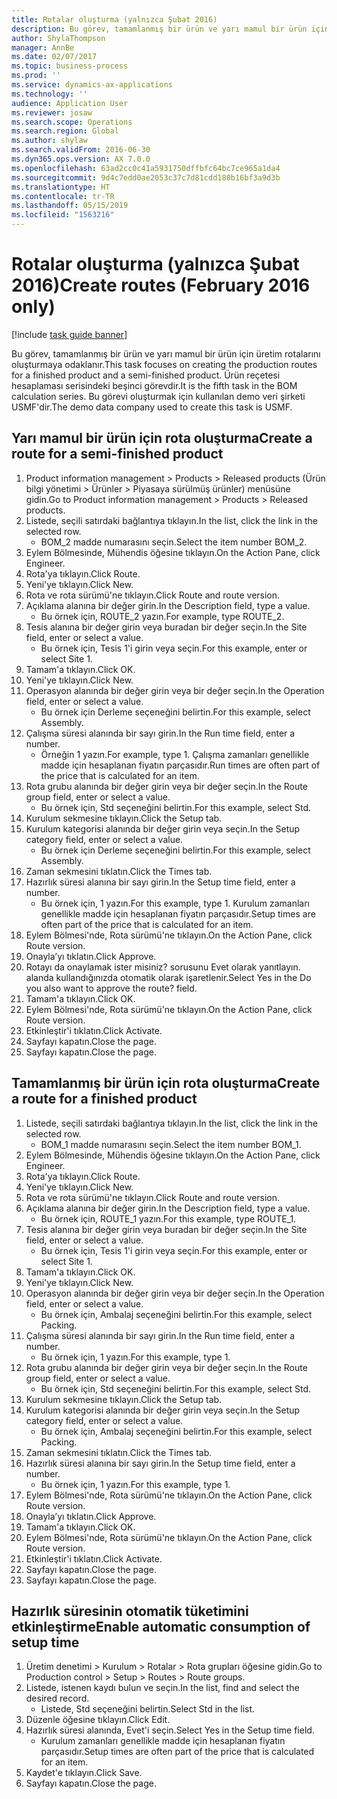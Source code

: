 ```yaml
---
title: Rotalar oluşturma (yalnızca Şubat 2016)
description: Bu görev, tamamlanmış bir ürün ve yarı mamul bir ürün için üretim rotalarını oluşturmaya odaklanır.
author: ShylaThompson
manager: AnnBe
ms.date: 02/07/2017
ms.topic: business-process
ms.prod: ''
ms.service: dynamics-ax-applications
ms.technology: ''
audience: Application User
ms.reviewer: josaw
ms.search.scope: Operations
ms.search.region: Global
ms.author: shylaw
ms.search.validFrom: 2016-06-30
ms.dyn365.ops.version: AX 7.0.0
ms.openlocfilehash: 63ad2cc0c41a5931750dffbfc64bc7ce965a1da4
ms.sourcegitcommit: 9d4c7edd0ae2053c37c7d81cdd180b16bf3a9d3b
ms.translationtype: HT
ms.contentlocale: tr-TR
ms.lasthandoff: 05/15/2019
ms.locfileid: "1563216"
---
```

# <a name="create-routes-february-2016-only"></a><span data-ttu-id="3ecef-103">Rotalar oluşturma (yalnızca Şubat 2016)</span><span class="sxs-lookup"><span data-stu-id="3ecef-103">Create routes (February 2016 only)</span></span>

[!include [task guide banner](../../includes/task-guide-banner.md)]

<span data-ttu-id="3ecef-104">Bu görev, tamamlanmış bir ürün ve yarı mamul bir ürün için üretim rotalarını oluşturmaya odaklanır.</span><span class="sxs-lookup"><span data-stu-id="3ecef-104">This task focuses on creating the production routes for a finished product and a semi-finished product.</span></span> <span data-ttu-id="3ecef-105">Ürün reçetesi hesaplaması serisindeki beşinci görevdir.</span><span class="sxs-lookup"><span data-stu-id="3ecef-105">It is the fifth task in the BOM calculation series.</span></span> <span data-ttu-id="3ecef-106">Bu görevi oluşturmak için kullanılan demo veri şirketi USMF'dir.</span><span class="sxs-lookup"><span data-stu-id="3ecef-106">The demo data company used to create this task is USMF.</span></span>


## <a name="create-a-route-for-a-semi-finished-product"></a><span data-ttu-id="3ecef-107">Yarı mamul bir ürün için rota oluşturma</span><span class="sxs-lookup"><span data-stu-id="3ecef-107">Create a route for a semi-finished product</span></span>
1. <span data-ttu-id="3ecef-108">Product information management > Products > Released products (Ürün bilgi yönetimi > Ürünler > Piyasaya sürülmüş ürünler) menüsüne gidin.</span><span class="sxs-lookup"><span data-stu-id="3ecef-108">Go to Product information management > Products > Released products.</span></span>
2. <span data-ttu-id="3ecef-109">Listede, seçili satırdaki bağlantıya tıklayın.</span><span class="sxs-lookup"><span data-stu-id="3ecef-109">In the list, click the link in the selected row.</span></span>
    * <span data-ttu-id="3ecef-110">BOM_2 madde numarasını seçin.</span><span class="sxs-lookup"><span data-stu-id="3ecef-110">Select the item number BOM_2.</span></span>  
3. <span data-ttu-id="3ecef-111">Eylem Bölmesinde, Mühendis öğesine tıklayın.</span><span class="sxs-lookup"><span data-stu-id="3ecef-111">On the Action Pane, click Engineer.</span></span>
4. <span data-ttu-id="3ecef-112">Rota'ya tıklayın.</span><span class="sxs-lookup"><span data-stu-id="3ecef-112">Click Route.</span></span>
5. <span data-ttu-id="3ecef-113">Yeni'ye tıklayın.</span><span class="sxs-lookup"><span data-stu-id="3ecef-113">Click New.</span></span>
6. <span data-ttu-id="3ecef-114">Rota ve rota sürümü'ne tıklayın.</span><span class="sxs-lookup"><span data-stu-id="3ecef-114">Click Route and route version.</span></span>
7. <span data-ttu-id="3ecef-115">Açıklama alanına bir değer girin.</span><span class="sxs-lookup"><span data-stu-id="3ecef-115">In the Description field, type a value.</span></span>
    * <span data-ttu-id="3ecef-116">Bu örnek için, ROUTE_2 yazın.</span><span class="sxs-lookup"><span data-stu-id="3ecef-116">For example, type ROUTE_2.</span></span>  
8. <span data-ttu-id="3ecef-117">Tesis alanına bir değer girin veya buradan bir değer seçin.</span><span class="sxs-lookup"><span data-stu-id="3ecef-117">In the Site field, enter or select a value.</span></span>
    * <span data-ttu-id="3ecef-118">Bu örnek için, Tesis 1'i girin veya seçin.</span><span class="sxs-lookup"><span data-stu-id="3ecef-118">For this example, enter or select Site 1.</span></span>  
9. <span data-ttu-id="3ecef-119">Tamam'a tıklayın.</span><span class="sxs-lookup"><span data-stu-id="3ecef-119">Click OK.</span></span>
10. <span data-ttu-id="3ecef-120">Yeni'ye tıklayın.</span><span class="sxs-lookup"><span data-stu-id="3ecef-120">Click New.</span></span>
11. <span data-ttu-id="3ecef-121">Operasyon alanında bir değer girin veya bir değer seçin.</span><span class="sxs-lookup"><span data-stu-id="3ecef-121">In the Operation field, enter or select a value.</span></span>
    * <span data-ttu-id="3ecef-122">Bu örnek için Derleme seçeneğini belirtin.</span><span class="sxs-lookup"><span data-stu-id="3ecef-122">For this example, select Assembly.</span></span>  
12. <span data-ttu-id="3ecef-123">Çalışma süresi alanında bir sayı girin.</span><span class="sxs-lookup"><span data-stu-id="3ecef-123">In the Run time field, enter a number.</span></span>
    * <span data-ttu-id="3ecef-124">Örneğin 1 yazın.</span><span class="sxs-lookup"><span data-stu-id="3ecef-124">For example, type 1.</span></span> <span data-ttu-id="3ecef-125">Çalışma zamanları genellikle madde için hesaplanan fiyatın parçasıdır.</span><span class="sxs-lookup"><span data-stu-id="3ecef-125">Run times are often part of the price that is calculated for an item.</span></span>  
13. <span data-ttu-id="3ecef-126">Rota grubu alanında bir değer girin veya bir değer seçin.</span><span class="sxs-lookup"><span data-stu-id="3ecef-126">In the Route group field, enter or select a value.</span></span>
    * <span data-ttu-id="3ecef-127">Bu örnek için, Std seçeneğini belirtin.</span><span class="sxs-lookup"><span data-stu-id="3ecef-127">For this example, select Std.</span></span>  
14. <span data-ttu-id="3ecef-128">Kurulum sekmesine tıklayın.</span><span class="sxs-lookup"><span data-stu-id="3ecef-128">Click the Setup tab.</span></span>
15. <span data-ttu-id="3ecef-129">Kurulum kategorisi alanında bir değer girin veya seçin.</span><span class="sxs-lookup"><span data-stu-id="3ecef-129">In the Setup category field, enter or select a value.</span></span>
    * <span data-ttu-id="3ecef-130">Bu örnek için Derleme seçeneğini belirtin.</span><span class="sxs-lookup"><span data-stu-id="3ecef-130">For this example, select Assembly.</span></span>  
16. <span data-ttu-id="3ecef-131">Zaman sekmesini tıklatın.</span><span class="sxs-lookup"><span data-stu-id="3ecef-131">Click the Times tab.</span></span>
17. <span data-ttu-id="3ecef-132">Hazırlık süresi alanına bir sayı girin.</span><span class="sxs-lookup"><span data-stu-id="3ecef-132">In the Setup time field, enter a number.</span></span>
    * <span data-ttu-id="3ecef-133">Bu örnek için, 1 yazın.</span><span class="sxs-lookup"><span data-stu-id="3ecef-133">For this example, type 1.</span></span> <span data-ttu-id="3ecef-134">Kurulum zamanları genellikle madde için hesaplanan fiyatın parçasıdır.</span><span class="sxs-lookup"><span data-stu-id="3ecef-134">Setup times are often part of the price that is calculated for an item.</span></span>  
18. <span data-ttu-id="3ecef-135">Eylem Bölmesi'nde, Rota sürümü'ne tıklayın.</span><span class="sxs-lookup"><span data-stu-id="3ecef-135">On the Action Pane, click Route version.</span></span>
19. <span data-ttu-id="3ecef-136">Onayla’yı tıklatın.</span><span class="sxs-lookup"><span data-stu-id="3ecef-136">Click Approve.</span></span>
20. <span data-ttu-id="3ecef-137">Rotayı da onaylamak ister misiniz? sorusunu Evet olarak yanıtlayın. alanda kullandığınızda otomatik olarak işaretlenir.</span><span class="sxs-lookup"><span data-stu-id="3ecef-137">Select Yes in the Do you also want to approve the route? field.</span></span>
21. <span data-ttu-id="3ecef-138">Tamam'a tıklayın.</span><span class="sxs-lookup"><span data-stu-id="3ecef-138">Click OK.</span></span>
22. <span data-ttu-id="3ecef-139">Eylem Bölmesi'nde, Rota sürümü'ne tıklayın.</span><span class="sxs-lookup"><span data-stu-id="3ecef-139">On the Action Pane, click Route version.</span></span>
23. <span data-ttu-id="3ecef-140">Etkinleştir'i tıklatın.</span><span class="sxs-lookup"><span data-stu-id="3ecef-140">Click Activate.</span></span>
24. <span data-ttu-id="3ecef-141">Sayfayı kapatın.</span><span class="sxs-lookup"><span data-stu-id="3ecef-141">Close the page.</span></span>
25. <span data-ttu-id="3ecef-142">Sayfayı kapatın.</span><span class="sxs-lookup"><span data-stu-id="3ecef-142">Close the page.</span></span>

## <a name="create-a-route-for-a-finished-product"></a><span data-ttu-id="3ecef-143">Tamamlanmış bir ürün için rota oluşturma</span><span class="sxs-lookup"><span data-stu-id="3ecef-143">Create a route for a finished product</span></span>
1. <span data-ttu-id="3ecef-144">Listede, seçili satırdaki bağlantıya tıklayın.</span><span class="sxs-lookup"><span data-stu-id="3ecef-144">In the list, click the link in the selected row.</span></span>
    * <span data-ttu-id="3ecef-145">BOM_1 madde numarasını seçin.</span><span class="sxs-lookup"><span data-stu-id="3ecef-145">Select the item number BOM_1.</span></span>  
2. <span data-ttu-id="3ecef-146">Eylem Bölmesinde, Mühendis öğesine tıklayın.</span><span class="sxs-lookup"><span data-stu-id="3ecef-146">On the Action Pane, click Engineer.</span></span>
3. <span data-ttu-id="3ecef-147">Rota'ya tıklayın.</span><span class="sxs-lookup"><span data-stu-id="3ecef-147">Click Route.</span></span>
4. <span data-ttu-id="3ecef-148">Yeni'ye tıklayın.</span><span class="sxs-lookup"><span data-stu-id="3ecef-148">Click New.</span></span>
5. <span data-ttu-id="3ecef-149">Rota ve rota sürümü'ne tıklayın.</span><span class="sxs-lookup"><span data-stu-id="3ecef-149">Click Route and route version.</span></span>
6. <span data-ttu-id="3ecef-150">Açıklama alanına bir değer girin.</span><span class="sxs-lookup"><span data-stu-id="3ecef-150">In the Description field, type a value.</span></span>
    * <span data-ttu-id="3ecef-151">Bu örnek için, ROUTE_1 yazın.</span><span class="sxs-lookup"><span data-stu-id="3ecef-151">For this example, type ROUTE_1.</span></span>  
7. <span data-ttu-id="3ecef-152">Tesis alanına bir değer girin veya buradan bir değer seçin.</span><span class="sxs-lookup"><span data-stu-id="3ecef-152">In the Site field, enter or select a value.</span></span>
    * <span data-ttu-id="3ecef-153">Bu örnek için, Tesis 1'i girin veya seçin.</span><span class="sxs-lookup"><span data-stu-id="3ecef-153">For this example, enter or select Site 1.</span></span>  
8. <span data-ttu-id="3ecef-154">Tamam'a tıklayın.</span><span class="sxs-lookup"><span data-stu-id="3ecef-154">Click OK.</span></span>
9. <span data-ttu-id="3ecef-155">Yeni'ye tıklayın.</span><span class="sxs-lookup"><span data-stu-id="3ecef-155">Click New.</span></span>
10. <span data-ttu-id="3ecef-156">Operasyon alanında bir değer girin veya bir değer seçin.</span><span class="sxs-lookup"><span data-stu-id="3ecef-156">In the Operation field, enter or select a value.</span></span>
    * <span data-ttu-id="3ecef-157">Bu örnek için, Ambalaj seçeneğini belirtin.</span><span class="sxs-lookup"><span data-stu-id="3ecef-157">For this example, select Packing.</span></span>  
11. <span data-ttu-id="3ecef-158">Çalışma süresi alanında bir sayı girin.</span><span class="sxs-lookup"><span data-stu-id="3ecef-158">In the Run time field, enter a number.</span></span>
    * <span data-ttu-id="3ecef-159">Bu örnek için, 1 yazın.</span><span class="sxs-lookup"><span data-stu-id="3ecef-159">For this example, type 1.</span></span>  
12. <span data-ttu-id="3ecef-160">Rota grubu alanında bir değer girin veya bir değer seçin.</span><span class="sxs-lookup"><span data-stu-id="3ecef-160">In the Route group field, enter or select a value.</span></span>
    * <span data-ttu-id="3ecef-161">Bu örnek için, Std seçeneğini belirtin.</span><span class="sxs-lookup"><span data-stu-id="3ecef-161">For this example, select Std.</span></span>  
13. <span data-ttu-id="3ecef-162">Kurulum sekmesine tıklayın.</span><span class="sxs-lookup"><span data-stu-id="3ecef-162">Click the Setup tab.</span></span>
14. <span data-ttu-id="3ecef-163">Kurulum kategorisi alanında bir değer girin veya seçin.</span><span class="sxs-lookup"><span data-stu-id="3ecef-163">In the Setup category field, enter or select a value.</span></span>
    * <span data-ttu-id="3ecef-164">Bu örnek için, Ambalaj seçeneğini belirtin.</span><span class="sxs-lookup"><span data-stu-id="3ecef-164">For this example, select Packing.</span></span>  
15. <span data-ttu-id="3ecef-165">Zaman sekmesini tıklatın.</span><span class="sxs-lookup"><span data-stu-id="3ecef-165">Click the Times tab.</span></span>
16. <span data-ttu-id="3ecef-166">Hazırlık süresi alanına bir sayı girin.</span><span class="sxs-lookup"><span data-stu-id="3ecef-166">In the Setup time field, enter a number.</span></span>
    * <span data-ttu-id="3ecef-167">Bu örnek için, 1 yazın.</span><span class="sxs-lookup"><span data-stu-id="3ecef-167">For this example, type 1.</span></span>  
17. <span data-ttu-id="3ecef-168">Eylem Bölmesi'nde, Rota sürümü'ne tıklayın.</span><span class="sxs-lookup"><span data-stu-id="3ecef-168">On the Action Pane, click Route version.</span></span>
18. <span data-ttu-id="3ecef-169">Onayla’yı tıklatın.</span><span class="sxs-lookup"><span data-stu-id="3ecef-169">Click Approve.</span></span>
19. <span data-ttu-id="3ecef-170">Tamam'a tıklayın.</span><span class="sxs-lookup"><span data-stu-id="3ecef-170">Click OK.</span></span>
20. <span data-ttu-id="3ecef-171">Eylem Bölmesi'nde, Rota sürümü'ne tıklayın.</span><span class="sxs-lookup"><span data-stu-id="3ecef-171">On the Action Pane, click Route version.</span></span>
21. <span data-ttu-id="3ecef-172">Etkinleştir'i tıklatın.</span><span class="sxs-lookup"><span data-stu-id="3ecef-172">Click Activate.</span></span>
22. <span data-ttu-id="3ecef-173">Sayfayı kapatın.</span><span class="sxs-lookup"><span data-stu-id="3ecef-173">Close the page.</span></span>
23. <span data-ttu-id="3ecef-174">Sayfayı kapatın.</span><span class="sxs-lookup"><span data-stu-id="3ecef-174">Close the page.</span></span>

## <a name="enable-automatic-consumption-of-setup-time"></a><span data-ttu-id="3ecef-175">Hazırlık süresinin otomatik tüketimini etkinleştirme</span><span class="sxs-lookup"><span data-stu-id="3ecef-175">Enable automatic consumption of setup time</span></span>
1. <span data-ttu-id="3ecef-176">Üretim denetimi > Kurulum > Rotalar > Rota grupları öğesine gidin.</span><span class="sxs-lookup"><span data-stu-id="3ecef-176">Go to Production control > Setup > Routes > Route groups.</span></span>
2. <span data-ttu-id="3ecef-177">Listede, istenen kaydı bulun ve seçin.</span><span class="sxs-lookup"><span data-stu-id="3ecef-177">In the list, find and select the desired record.</span></span>
    * <span data-ttu-id="3ecef-178">Listede, Std seçeneğini belirtin.</span><span class="sxs-lookup"><span data-stu-id="3ecef-178">Select Std in the list.</span></span>  
3. <span data-ttu-id="3ecef-179">Düzenle öğesine tıklayın.</span><span class="sxs-lookup"><span data-stu-id="3ecef-179">Click Edit.</span></span>
4. <span data-ttu-id="3ecef-180">Hazırlık süresi alanında, Evet'i seçin.</span><span class="sxs-lookup"><span data-stu-id="3ecef-180">Select Yes in the Setup time field.</span></span>
    * <span data-ttu-id="3ecef-181">Kurulum zamanları genellikle madde için hesaplanan fiyatın parçasıdır.</span><span class="sxs-lookup"><span data-stu-id="3ecef-181">Setup times are often part of the price that is calculated for an item.</span></span>  
5. <span data-ttu-id="3ecef-182">Kaydet'e tıklayın.</span><span class="sxs-lookup"><span data-stu-id="3ecef-182">Click Save.</span></span>
6. <span data-ttu-id="3ecef-183">Sayfayı kapatın.</span><span class="sxs-lookup"><span data-stu-id="3ecef-183">Close the page.</span></span>


